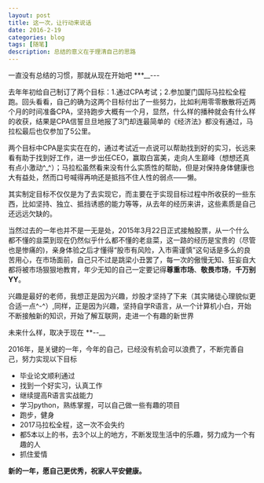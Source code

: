 ```yaml
---
layout: post
title: 这一次，让行动来说话
date: 2016-2-19
categories: blog
tags: [随笔]
description: 总结的意义在于理清自己的思路
---
```

一直没有总结的习惯，那就从现在开始吧
***__---


去年年初给自己制订了两个目标：1.通过CPA考试；2.参加厦门国际马拉松全程跑。回头看看，自己的确为这两个目标付出了一些努力，比如利用零零散散将近两个月的时间准备CPA，坚持跑步大概有一个月，显然，什么样的播种就会有什么样的收获，结果是CPA信誓旦旦地报了3门却连最简单的《经济法》都没有通过，马拉松最后也仅参加了5公里。

两个目标中CPA是实实在在的，通过考试近一点说可以帮助找到好的实习，长远来看有助于找到好工作，进一步出任CEO，赢取白富美，走向人生巅峰（想想还真有点小激动^_^）；马拉松虽然看来没有什么实质性的帮助，但是对保持身体健康也大有益处，然而口号喊得再响还是抵挡不住人性的弱点——懒。

其实制定目标不仅仅是为了去实现它，而主要在于实现目标过程中所收获的一些东西，比如坚持、独立、抵挡诱惑的能力等等，从去年的经历来讲，这些素质是自己还远远欠缺的。

当然过去的一年也并不是一无是处，2015年3月22日正式接触股票，从一个什么都不懂的韭菜到现在仍然似乎什么都不懂的老韭菜，这一路的经历是宝贵的（尽管也是惨痛的)，亲身体验之后才懂得“股市有风险，入市需谨慎”这句话是多么的良苦用心，在市场面前，自己只不过是跳梁小丑罢了，每一次的傲慢无知、狂妄自大都将被市场狠狠地教育，年少无知的自己一定要记得**尊重市场**、**敬畏市场**，**千万别YY**。

兴趣是最好的老师，我想正是因为兴趣，炒股才坚持了下来（其实赌徒心理貌似更合适一点^-^）,同样，正是因为兴趣，坚持自学R语言，从一个计算机小白，开始不断接触新的知识，开始了解互联网，走进一个有趣的新世界

未来什么样，取决于现在
**--__


2016年，是关键的一年，今年的自己，已经没有机会可以浪费了，不断完善自己，努力实现以下目标

- 毕业论文顺利通过
- 找到一个好实习，认真工作
- 继续提高R语言实战能力
- 学习python，熟练掌握，可以自己做一些有趣的项目
- 跑步，健身
- 2017马拉松全程，这一次不会失约
- 都5本以上的书，去3个以上的地方，不断发现生活中的乐趣，努力成为一个有趣的人
- 抓住爱情


**新的一年，愿自己更优秀，祝家人平安健康。**










